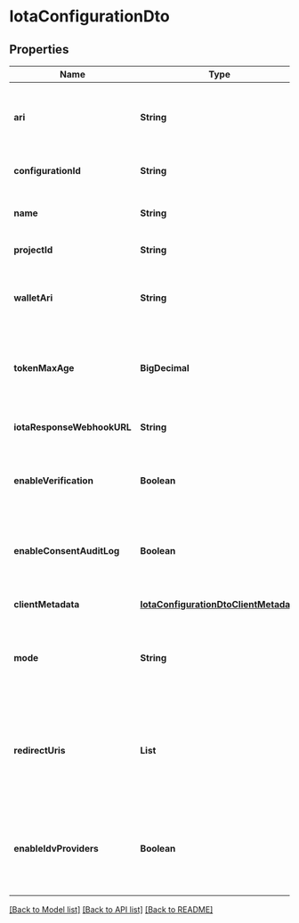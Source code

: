 # IotaConfigurationDto

## Properties

| Name                       | Type                                                                            | Description                                                                                                                                      | Notes                             |
| -------------------------- | ------------------------------------------------------------------------------- | ------------------------------------------------------------------------------------------------------------------------------------------------ | --------------------------------- |
| **ari**                    | **String**                                                                      | This is a unique resource identifier of the Affinidi Iota Framework configuration.                                                               | [default to null]                 |
| **configurationId**        | **String**                                                                      | ID of the Affinidi Iota Framework configuration.                                                                                                 | [default to null]                 |
| **name**                   | **String**                                                                      | The name of the configuration to quickly identify the resource.                                                                                  | [default to null]                 |
| **projectId**              | **String**                                                                      | The ID of the project.                                                                                                                           | [default to null]                 |
| **walletAri**              | **String**                                                                      | The unique resource identifier of the Wallet used to sign the request token.                                                                     | [default to null]                 |
| **tokenMaxAge**            | **BigDecimal**                                                                  | This is the lifetime of the signed request token during the data-sharing flow.                                                                   | [default to null]                 |
| **iotaResponseWebhookURL** | **String**                                                                      | The webhook URL is used for callback when the data is ready.                                                                                     | [optional] [default to null]      |
| **enableVerification**     | **Boolean**                                                                     | Cryptographically verifies the data shared by the user when enabled.                                                                             | [default to null]                 |
| **enableConsentAuditLog**  | **Boolean**                                                                     | Records the consent the user gave when they shared their data, including the type of data shared.                                                | [default to null]                 |
| **clientMetadata**         | [**IotaConfigurationDtoClientMetadata**](IotaConfigurationDtoClientMetadata.md) |                                                                                                                                                  | [default to null]                 |
| **mode**                   | **String**                                                                      | Determines whether to handle the data-sharing request using the WebSocket or Redirect flow.                                                      | [optional] [default to websocket] |
| **redirectUris**           | **List**                                                                        | List of allowed URLs to redirect users, including the response from the request. This is required if the selected data-sharing mode is Redirect. | [optional] [default to null]      |
| **enableIdvProviders**     | **Boolean**                                                                     | Enables identity verification from user with a 3rd-party provider when a verified identity document is not found.                                | [optional] [default to null]      |

[[Back to Model list]](../README.md#documentation-for-models) [[Back to API list]](../README.md#documentation-for-api-endpoints) [[Back to README]](../README.md)
